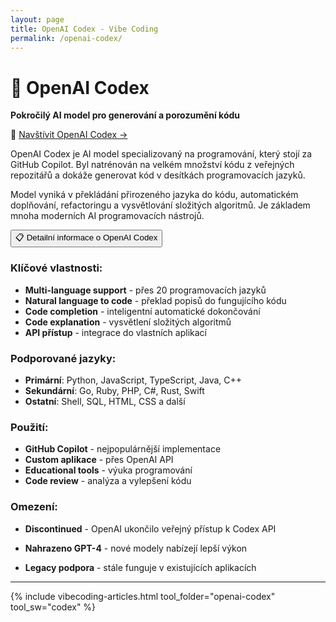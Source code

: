 ```yaml
---
layout: page
title: OpenAI Codex - Vibe Coding
permalink: /openai-codex/
---
```



# 🤖 OpenAI Codex

**Pokročilý AI model pro generování a porozumění kódu**

🔗 [Navštívit OpenAI Codex →](https://openai.com/codex)

OpenAI Codex je AI model specializovaný na programování, který stojí za GitHub Copilot. Byl natrénován na velkém množství kódu z veřejných repozitářů a dokáže generovat kód v desítkách programovacích jazyků.

Model vyniká v překládání přirozeného jazyka do kódu, automatickém doplňování, refactoringu a vysvětlování složitých algoritmů. Je základem mnoha moderních AI programovacích nástrojů.

<div class="vibecoding-details">
  <button class="vibecoding-toggle collapsed" onclick="toggleDetails(this)">
    📋 Detailní informace o OpenAI Codex
  </button>
  <div class="vibecoding-content" markdown="1">

### Klíčové vlastnosti:
- **Multi-language support** - přes 20 programovacích jazyků
- **Natural language to code** - překlad popisů do fungujícího kódu
- **Code completion** - inteligentní automatické dokončování
- **Code explanation** - vysvětlení složitých algoritmů
- **API přístup** - integrace do vlastních aplikací

### Podporované jazyky:
- **Primární**: Python, JavaScript, TypeScript, Java, C++
- **Sekundární**: Go, Ruby, PHP, C#, Rust, Swift
- **Ostatní**: Shell, SQL, HTML, CSS a další

### Použití:
- **GitHub Copilot** - nejpopulárnější implementace
- **Custom aplikace** - přes OpenAI API
- **Educational tools** - výuka programování
- **Code review** - analýza a vylepšení kódu

### Omezení:
- **Discontinued** - OpenAI ukončilo veřejný přístup k Codex API
- **Nahrazeno GPT-4** - nové modely nabízejí lepší výkon
- **Legacy podpora** - stále funguje v existujících aplikacích

  </div>
</div>

<hr>

{% include vibecoding-articles.html tool_folder="openai-codex" tool_sw="codex" %}